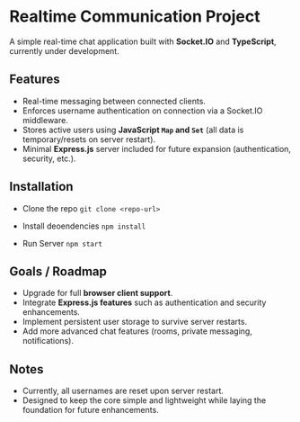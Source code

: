 # Realtime Communication Project

A simple real-time chat application built with **Socket.IO** and **TypeScript**, currently under development.

## Features

- Real-time messaging between connected clients.
- Enforces username authentication on connection via a Socket.IO middleware.
- Stores active users using **JavaScript `Map` and `Set`** (all data is temporary/resets on server restart).
- Minimal **Express.js** server included for future expansion (authentication, security, etc.).

## Installation 
- Clone the repo
```git clone <repo-url>```

- Install deoendencies
```npm install```

- Run Server
```npm start```


## Goals / Roadmap

- Upgrade for full **browser client support**.
- Integrate **Express.js features** such as authentication and security enhancements.
- Implement persistent user storage to survive server restarts.
- Add more advanced chat features (rooms, private messaging, notifications).

## Notes

- Currently, all usernames are reset upon server restart.
- Designed to keep the core simple and lightweight while laying the foundation for future enhancements.
